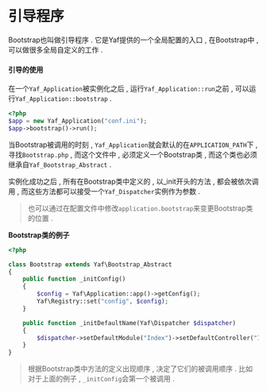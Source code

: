# 引导程序

Bootstrap也叫做引导程序 . 它是Yaf提供的一个全局配置的入口 , 在Bootstrap中 , 可以做很多全局自定义的工作 .

#### 引导的使用

在一个`Yaf_Application`被实例化之后 , 运行`Yaf_Application::run`之前 , 可以运行`Yaf_Application::bootstrap` .

```php
<?php
$app = new Yaf_Application("conf.ini");
$app->bootstrap()->run();
```

当Bootstrap被调用的时刻 , `Yaf_Application`就会默认的在`APPLICATION_PATH`下 , 寻找`Bootstrap.php` , 而这个文件中 , 必须定义一个Bootstrap类 , 而这个类也必须继承自`Yaf_Bootstrap_Abstract` .

实例化成功之后 , 所有在Bootstrap类中定义的 , 以\_init开头的方法 , 都会被依次调用 , 而这些方法都可以接受一个`Yaf_Dispatcher`实例作为参数 .

> 也可以通过在配置文件中修改`application.bootstrap`来变更Bootstrap类的位置 .

**Bootstrap类的例子**

```php
<?php

class Bootstrap extends Yaf\Bootstrap_Abstract
{
    public function _initConfig()
    {
        $config = Yaf\Application::app()->getConfig();
        Yaf\Registry::set("config", $config);
    }

    public function _initDefaultName(Yaf\Dispatcher $dispatcher)
    {
        $dispatcher->setDefaultModule("Index")->setDefaultController("Index")->setDefaultAction("index");
    }
}
```

> 根据Bootstrap类中方法的定义出现顺序 , 决定了它们的被调用顺序 . 比如对于上面的例子 , `_initConfig`会第一个被调用 .



